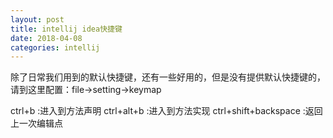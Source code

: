 ```yaml
---
layout: post
title: intellij idea快捷键
date: 2018-04-08
categories: intellij
---
```

除了日常我们用到的默认快捷键，还有一些好用的，但是没有提供默认快捷键的，请到这里配置：file->setting->keymap

ctrl+b :进入到方法声明
ctrl+alt+b :进入到方法实现
ctrl+shift+backspace :返回上一次编辑点